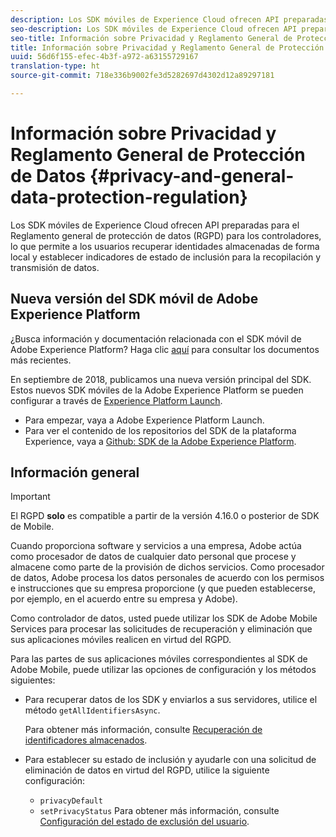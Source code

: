 ```yaml
---
description: Los SDK móviles de Experience Cloud ofrecen API preparadas para el Reglamento general de protección de datos (RGPD) para los controladores, lo que permite a los usuarios recuperar identidades almacenadas de forma local y establecer indicadores de estado de inclusión para la recopilación y transmisión de datos.
seo-description: Los SDK móviles de Experience Cloud ofrecen API preparadas para el Reglamento general de protección de datos (RGPD) para los controladores, lo que permite a los usuarios recuperar identidades almacenadas de forma local y establecer indicadores de estado de inclusión para la recopilación y transmisión de datos.
seo-title: Información sobre Privacidad y Reglamento General de Protección de Datos
title: Información sobre Privacidad y Reglamento General de Protección de Datos
uuid: 56d6f155-efec-4b3f-a972-a63155729167
translation-type: ht
source-git-commit: 718e336b9002fe3d5282697d4302d12a89297181

---
```



# Información sobre Privacidad y Reglamento General de Protección de Datos {#privacy-and-general-data-protection-regulation}

Los SDK móviles de Experience Cloud ofrecen API preparadas para el Reglamento general de protección de datos (RGPD) para los controladores, lo que permite a los usuarios recuperar identidades almacenadas de forma local y establecer indicadores de estado de inclusión para la recopilación y transmisión de datos.

## Nueva versión del SDK móvil de Adobe Experience Platform

¿Busca información y documentación relacionada con el SDK móvil de Adobe Experience Platform? Haga clic [aquí](https://aep-sdks.gitbook.io/docs/) para consultar los documentos más recientes.

En septiembre de 2018, publicamos una nueva versión principal del SDK. Estos nuevos SDK móviles de la Adobe Experience Platform se pueden configurar a través de [Experience Platform Launch](https://www.adobe.com/es/experience-platform/launch.html).

* Para empezar, vaya a Adobe Experience Platform Launch.
* Para ver el contenido de los repositorios del SDK de la plataforma Experience, vaya a [Github: SDK de la Adobe Experience Platform](https://github.com/Adobe-Marketing-Cloud/acp-sdks).

## Información general

>[!IMPORTANT]
>
>El RGPD **solo** es compatible a partir de la versión 4.16.0 o posterior de SDK de Mobile.

Cuando proporciona software y servicios a una empresa, Adobe actúa como procesador de datos de cualquier dato personal que procese y almacene como parte de la provisión de dichos servicios. Como procesador de datos, Adobe procesa los datos personales de acuerdo con los permisos e instrucciones que su empresa proporcione (y que pueden establecerse, por ejemplo, en el acuerdo entre su empresa y Adobe).

Como controlador de datos, usted puede utilizar los SDK de Adobe Mobile Services para procesar las solicitudes de recuperación y eliminación que sus aplicaciones móviles realicen en virtud del RGPD.

Para las partes de sus aplicaciones móviles correspondientes al SDK de Adobe Mobile, puede utilizar las opciones de configuración y los métodos siguientes:

* Para recuperar datos de los SDK y enviarlos a sus servidores, utilice el método `getAllIdentifiersAsync`.

   Para obtener más información, consulte [Recuperación de identificadores almacenados](/help/android/c-mob-privacy-gdpr-android/c-mob-gdpr-ret-stored-ids-android.md).

* Para establecer su estado de inclusión y ayudarle con una solicitud de eliminación de datos en virtud del RGPD, utilice la siguiente configuración:

   * `privacyDefault`
   * `setPrivacyStatus`
   Para obtener más información, consulte [Configuración del estado de exclusión del usuario](/help/android/c-mob-privacy-gdpr-android/privacy.md).